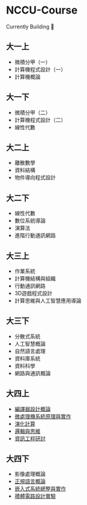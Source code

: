 # NCCU-Course
Currently Building 🔨

## 大一上
- 微積分甲（一）
- 計算機程式設計（一）
- 計算機概論

## 大一下
- 微積分甲（二）
- 計算機程式設計（二）
- 線性代數

## 大二上
- 離散數學
- 資料結構
- 物件導向程式設計

## 大二下
- 線性代數
- 數位系統導論
- 演算法
- 進階行動通訊網路

## 大三上
- 作業系統
- 計算機結構與組織
- 行動通訊網路
- 3D遊戲程式設計
- 計算思維與人工智慧應用導論


## 大三下
- 分散式系統
- 人工智慧概論
- 自然語言處理
- 資料庫系統
- 資料科學
- 網路與通訊概論

## 大四上
- [編譯器設計概論][7.1]
- [微處理機系統原理與實作][7.2]
- [演化計算][7.3]
- [邏輯與思維][7.4]
- [資訊工程研討][7.5]

[7.1]:https://github.com/hankshyu/NYCU-Course/blob/main/Courses/semester%207/編譯器設計概論.md
[7.2]:https://github.com/hankshyu/NYCU-Course/blob/main/Courses/semester%207/微處理機系統原理與實作.md
[7.3]:https://github.com/hankshyu/NYCU-Course/blob/main/Courses/semester%207/演化計算.md
[7.4]:https://github.com/hankshyu/NYCU-Course/blob/main/Courses/semester%207/邏輯與思維.md
[7.5]:https://github.com/hankshyu/NYCU-Course/blob/main/Courses/semester%207/資訊工程研討.md

## 大四下

- 影像處理概論
- [正規語言概論][8.2]
- [嵌入式系統總整與實作][8.3]
- [積體電路設計實驗][8.4]

[8.2]:https://github.com/hankshyu/NYCU-Course/blob/main/Courses/semester%208/%E6%AD%A3%E8%A6%8F%E8%AA%9E%E8%A8%80%E6%A6%82%E8%AB%96.md
[8.3]:https://github.com/hankshyu/NYCU-Course/blob/main/Courses/semester%208/%E5%B5%8C%E5%85%A5%E5%BC%8F%E7%B3%BB%E7%B5%B1%E7%B8%BD%E6%95%B4%E8%88%87%E5%AF%A6%E4%BD%9C.md
[8.4]:https://github.com/hankshyu/ICLab_2023/blob/main/README.md

